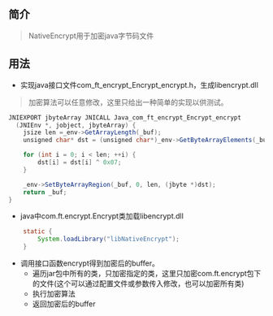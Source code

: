 ## 简介 
> NativeEncrypt用于加密java字节码文件

## 用法
* 实现java接口文件com_ft_encrypt_Encrypt_encrypt.h，生成libencrypt.dll
> 加密算法可以任意修改，这里只给出一种简单的实现以供测试。
```java
JNIEXPORT jbyteArray JNICALL Java_com_ft_encrypt_Encrypt_encrypt
  (JNIEnv *, jobject, jbyteArray) {
    jsize len =_env->GetArrayLength(_buf);
    unsigned char* dst = (unsigned char*)_env->GetByteArrayElements(_buf, 0);

    for (int i = 0; i < len; ++i) {
        dst[i] = dst[i] ^ 0x07;
    }

    _env->SetByteArrayRegion(_buf, 0, len, (jbyte *)dst);
    return _buf;
}
```
* java中com.ft.encrypt.Encrypt类加载libencrypt.dll
```java
    static {
        System.loadLibrary("libNativeEncrypt");
    }
```
* 调用接口函数encrypt得到加密后的buffer。
    * 遍历jar包中所有的类，只加密指定的类，这里只加密com.ft.encrypt包下的文件(这个可以通过配置文件或参数传入修改，也可以加密所有类)
    * 执行加密算法
    * 返回加密后的buffer

